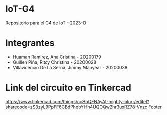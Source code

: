 # IoT-G4
Repositorio para el G4 de IoT - 2023-0

# Integrantes
- Huaman Ramirez, Ana Cristina - 20200179
- Guillen Piña, Ritcy Christina - 20200028
- Villavicencio De La Serna, Jimmy Manyear - 20200038

# Link del circuito en Tinkercad
https://www.tinkercad.com/things/cc8oQFNAyAt-mighty-blorr/editel?sharecode=zS3zyL9PpFF6CBdPhqbYHh4UQOQw2hr3uxRZ78-Vnzc
Footer


